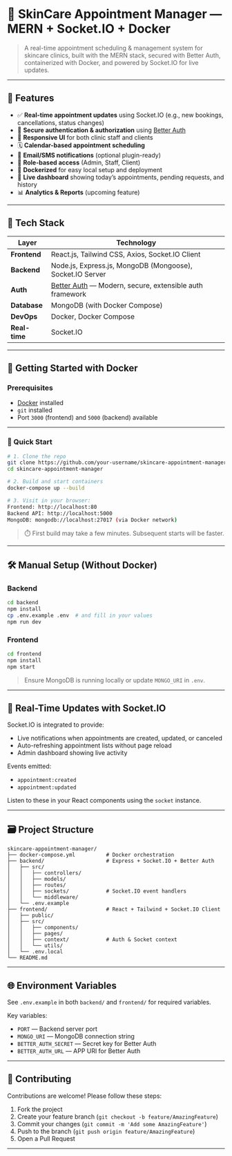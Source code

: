 # 🌿 SkinCare Appointment Manager — MERN + Socket.IO + Docker

> A real-time appointment scheduling & management system for skincare clinics, built with the MERN stack, secured with Better Auth, containerized with Docker, and powered by Socket.IO for live updates.

---

## 🚀 Features

- ✅ **Real-time appointment updates** using Socket.IO (e.g., new bookings, cancellations, status changes)
- 🔐 **Secure authentication & authorization** using [Better Auth](https://better-auth.com/)
- 📱 **Responsive UI** for both clinic staff and clients
- 🗓️ **Calendar-based appointment scheduling**
- 📧 **Email/SMS notifications** (optional plugin-ready)
- 👥 **Role-based access** (Admin, Staff, Client)
- 🐳 **Dockerized** for easy local setup and deployment
- 🔄 **Live dashboard** showing today’s appointments, pending requests, and history
- 📊 **Analytics & Reports** (upcoming feature)

---

## 🧰 Tech Stack

| Layer       | Technology                 |
|-------------|----------------------------|
| **Frontend**  | React.js, Tailwind CSS, Axios, Socket.IO Client |
| **Backend**   | Node.js, Express.js, MongoDB (Mongoose), Socket.IO Server |
| **Auth**      | [Better Auth](https://better-auth.com/) — Modern, secure, extensible auth framework |
| **Database**  | MongoDB (with Docker Compose) |
| **DevOps**    | Docker, Docker Compose |
| **Real-time** | Socket.IO |

---

## 🐳 Getting Started with Docker

### Prerequisites

- [Docker](https://www.docker.com/products/docker-desktop) installed
- `git` installed
- Port `3000` (frontend) and `5000` (backend) available

---

### 🚀 Quick Start

```bash
# 1. Clone the repo
git clone https://github.com/your-username/skincare-appointment-manager.git
cd skincare-appointment-manager

# 2. Build and start containers
docker-compose up --build

# 3. Visit in your browser:
Frontend: http://localhost:80
Backend API: http://localhost:5000
MongoDB: mongodb://localhost:27017 (via Docker network)
```

> ⏱️ First build may take a few minutes. Subsequent starts will be faster.

---

## 🛠️ Manual Setup (Without Docker)

### Backend

```bash
cd backend
npm install
cp .env.example .env  # and fill in your values
npm run dev
```

### Frontend

```bash
cd frontend
npm install
npm start
```

> Ensure MongoDB is running locally or update `MONGO_URI` in `.env`.



---

## 📡 Real-Time Updates with Socket.IO

Socket.IO is integrated to provide:

- Live notifications when appointments are created, updated, or canceled
- Auto-refreshing appointment lists without page reload
- Admin dashboard showing live activity

Events emitted:

- `appointment:created`
- `appointment:updated`

Listen to these in your React components using the `socket` instance.

---

## 🗃️ Project Structure

```
skincare-appointment-manager/
├── docker-compose.yml          # Docker orchestration
├── backend/                    # Express + Socket.IO + Better Auth
│   ├── src/
│   │   ├── controllers/
│   │   ├── models/
│   │   ├── routes/
│   │   ├── sockets/            # Socket.IO event handlers
│   │   └── middleware/
│   └── .env.example
├── frontend/                   # React + Tailwind + Socket.IO Client
│   ├── public/
│   ├── src/
│   │   ├── components/
│   │   ├── pages/
│   │   ├── context/            # Auth & Socket context
│   │   └── utils/
│   └── .env.local
└── README.md
```

---


## 🌐 Environment Variables

See `.env.example` in both `backend/` and `frontend/` for required variables.

Key variables:

- `PORT` — Backend server port
- `MONGO_URI` — MongoDB connection string
- `BETTER_AUTH_SECRET` — Secret key for Better Auth
- `BETTER_AUTH_URL` — APP URl for Better Auth
 
---

## 🤝 Contributing

Contributions are welcome! Please follow these steps:

1. Fork the project
2. Create your feature branch (`git checkout -b feature/AmazingFeature`)
3. Commit your changes (`git commit -m 'Add some AmazingFeature'`)
4. Push to the branch (`git push origin feature/AmazingFeature`)
5. Open a Pull Request

---